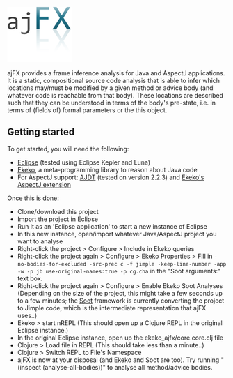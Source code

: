 ![ajFX logo](https://raw.githubusercontent.com/timmolderez/ajfx/master/ajFX.png)

ajFX provides a frame inference analysis for Java and AspectJ applications. It is a static, compositional source code analysis that is able to infer which locations may/must be modified by a given method or advice body (and whatever code is reachable from that body). These locations are described such that they can be understood in terms of the body's pre-state, i.e. in terms of (fields of) formal parameters or the this object.


## Getting started

To get started, you will need the following:

- [Eclipse](https://www.eclipse.org/) (tested using Eclipse Kepler and Luna)
- [Ekeko](https://github.com/cderoove/damp.ekeko), a meta-programming library to reason about Java code
- For AspectJ support: [AJDT](http://www.eclipse.org/ajdt/) (tested on version 2.2.3) and [Ekeko's AspectJ extension](https://github.com/cderoove/damp.ekeko.aspectj)

Once this is done:

- Clone/download this project
- Import the project in Eclipse
- Run it as an 'Eclipse application' to start a new instance of Eclipse
- In this new instance, open/import whatever Java/AspectJ project you want to analyse
- Right-click the project > Configure > Include in Ekeko queries
- Right-click the project again > Configure > Ekeko Properties > Fill in ```-no-bodies-for-excluded -src-prec c -f jimple -keep-line-number -app -w -p jb use-original-names:true -p cg.cha``` in the "Soot arguments:" text box.
- Right-click the project again > Configure > Enable Ekeko Soot Analyses (Depending on the size of the project, this might take a few seconds up to a few minutes; the [Soot](http://www.sable.mcgill.ca/soot/) framework is currently converting the project to Jimple code, which is the intermediate representation that ajFX uses..)
- Ekeko > start nREPL (This should open up a Clojure REPL in the original Eclipse instance.)
- In the original Eclipse instance, open up the ekeko_ajfx/core.core.clj file
- Clojure > Load file in REPL (This should take less than a minute..)
- Clojure > Switch REPL to File's Namespace
- ajFX is now at your disposal (and Ekeko and Soot are too). Try running "(inspect (analyse-all-bodies))" to analyse all method/advice bodies.
